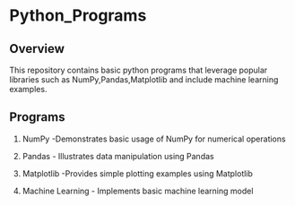 
# Python_Programs



## Overview

This repository contains basic python programs that leverage popular libraries such as NumPy,Pandas,Matplotlib and include machine learning examples.

## Programs 

1. NumPy -Demonstrates basic usage of NumPy for numerical operations

2. Pandas - Illustrates data manipulation using Pandas

3. Matplotlib -Provides simple plotting examples using Matplotlib

4. Machine Learning - Implements basic machine learning model  